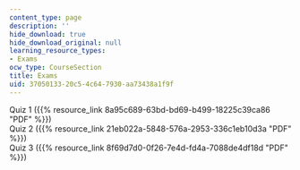 ```yaml
---
content_type: page
description: ''
hide_download: true
hide_download_original: null
learning_resource_types:
- Exams
ocw_type: CourseSection
title: Exams
uid: 37050133-20c5-4c64-7930-aa73438a1f9f
---
```


Quiz 1 ({{% resource_link 8a95c689-63bd-bd69-b499-18225c39ca86 "PDF" %}})  
Quiz 2 ({{% resource_link 21eb022a-5848-576a-2953-336c1eb10d3a "PDF" %}})  
Quiz 3 ({{% resource_link 8f69d7d0-0f26-7e4d-fd4a-7088de4df18d "PDF" %}})